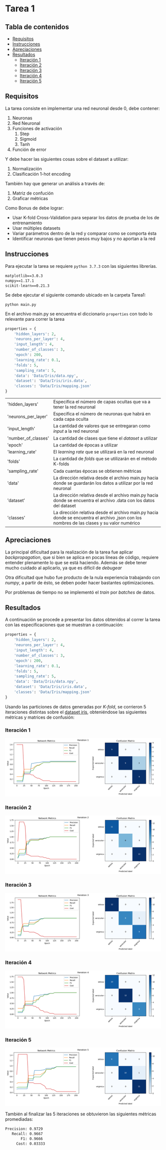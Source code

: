 # Tarea 1
## Tabla de contenidos

- [Requisitos](#requisitos)
- [Instrucciones](#instrucciones)
- [Apreciaciones](#apreciaciones)
- [Resultados](#resultados)
  - [Iteración 1](#iteraci%c3%b3n-1)
  - [Iteración 2](#iteraci%c3%b3n-2)
  - [Iteración 3](#iteraci%c3%b3n-3)
  - [Iteración 4](#iteraci%c3%b3n-4)
  - [Iteración 5](#iteraci%c3%b3n-5)

## Requisitos
La tarea consiste en implementar una red neuronal desde 0, debe contener:

1. Neuronas
2. Red Neuronal
3. Funciones de activación
   1. Step
   2. Sigmoid
   3. Tanh
4. Función de error

Y debe hacer las siguientes cosas sobre el dataset a utilizar:

1. Normalización
2. Clasificación 1-hot encoding
   
También hay que generar un análisis a través de:
1. Matriz de confución
2. Graficar métricas

Como Bonus de debe lograr:
- Usar K-fold Cross-Validation para separar los datos de prueba de los de entrenamiento
- Usar múltiples datasets
- Variar parámetros dentro de la red y comparar como se comporta ésta
- Identificar neuronas que tienen pesos muy bajos y no aportan a la red

## Instrucciones

Para ejecutar la tarea se requiere `python 3.7.3` con las siguientes librerías.

    matplotlib==3.0.3
    numpy==1.17.1
    scikit-learn==0.21.3

Se debe ejecutar el siguiente comando ubicado en la carpeta Tarea1:
```console
python main.py
```

En el archivo main.py se encuentra el diccionario `properties` con todo lo relevante para correr la tarea

```Python
properties = {
    'hidden_layers': 2,
    'neurons_per_layer': 4,
    'input_length': 4,
    'number_of_classes': 3,
    'epoch': 200,
    'learning_rate': 0.1,
    'folds': 5,
    'sampling_rate': 5,
    'data': 'Data/Iris/data.npy',
    'dataset': 'Data/Iris/iris.data',
    'classes': 'Data/Iris/mapping.json'
}
```

<table class="tg">
  <tr>
    <td class="tg-0lax">'hidden_layers'</td>
    <td class="tg-0lax">Especifica el número de capas ocultas que va a tener la red neuronal</td>
  </tr>
  <tr>
    <td class="tg-0lax">'neurons_per_layer'</td>
    <td class="tg-0lax">Especifica el número de neuronas que habrá en cada capa oculta</td>
  </tr>
  <tr>
    <td class="tg-0lax">'input_length'</td>
    <td class="tg-0lax">La cantidad de valores que se entregaran como <span style="font-style:italic">input </span>a la red neuronal</td>
  </tr>
  <tr>
    <td class="tg-0lax">'number_of_classes'</td>
    <td class="tg-0lax">La cantidad de clases que tiene el <span style="font-style:italic">dataset </span>a utilizar</td>
  </tr>
  <tr>
    <td class="tg-0lax">'epoch'</td>
    <td class="tg-0lax">La cantidad de épocas a utilizar</td>
  </tr>
  <tr>
    <td class="tg-0lax">'learning_rate'</td>
    <td class="tg-0lax">El <span style="font-style:italic">learning rate</span> que se utilizará en la red neuronal</td>
  </tr>
  <tr>
    <td class="tg-0lax">'folds'</td>
    <td class="tg-0lax">La cantidad de <span style="font-style:italic">folds</span> que se utilizarán en el método K-folds</td>
  </tr>
  <tr>
    <td class="tg-0lax">'sampling_rate'</td>
    <td class="tg-0lax">Cada cuantas épocas se obtienen métricas</td>
  </tr>
  <tr>
    <td class="tg-0lax"><span style="font-weight:normal">'data'</span></td>
    <td class="tg-0lax">La dirección relativa desde el archivo main.py hacia donde se guardarán los datos a utilizar por la red neuronal</td>
  </tr>
  <tr>
    <td class="tg-0lax">'dataset'</td>
    <td class="tg-0lax">La dirección relativa desde el archivo main.py hacia donde se encuentra el archivo .data con los datos del dataset</td>
  </tr>
  <tr>
    <td class="tg-0lax">'classes'</td>
    <td class="tg-0lax">La dirección relativa desde el archivo main.py hacia donde se encuentra el archivo ,json con los nombres de las clases y su valor numérico</td>
  </tr>
</table>

## Apreciaciones

La principal dificultad para la realización de la tarea fue aplicar *backpropagation*, que si bien se aplica en pocas líneas de código, requiere entender plenamente lo que se está haciendo. Además se debe tener mucho cuidado al aplicarlo, ya que es difícil de *debugear*

Otra dificultad que hubo fue producto de la nula experiencia trabajando con *numpy*, a partir de ésto, se deben poder hacer bastantes optimizaciones.

Por problemas de tiempo no se implementó el *train* por *batches* de datos.


## Resultados

A continuación se procede a presentar los datos obtenidos al correr la tarea con las especificaciones que se muestran a continuación:

```Python
properties = {
    'hidden_layers': 2,
    'neurons_per_layer': 4,
    'input_length': 4,
    'number_of_classes': 3,
    'epoch': 200,
    'learning_rate': 0.1,
    'folds': 5,
    'sampling_rate': 5,
    'data': 'Data/Iris/data.npy',
    'dataset': 'Data/Iris/iris.data',
    'classes': 'Data/Iris/mapping.json'
}
```
Usando las particiones de datos generadas por *K-fold*, se corrieron 5 iteraciones distintas sobre el [dataset iris](https://archive.ics.uci.edu/ml/datasets/Iris), obteniéndose las siguientes métricas y matrices de confusión:

### Iteración 1
![Iteración 1 data](Data/results/Figure_1.png)

### Iteración 2
![Iteración 2 data](Data/results/Figure_2.png)

### Iteración 3
![Iteración 3 data](Data/results/Figure_3.png)

### Iteración 4
![Iteración 4 data](Data/results/Figure_4.png)

### Iteración 5
![Iteración 5 data](Data/results/Figure_5.png)

También al finalizar las 5 iteraciones se obtuvieron las siguientes métricas promediadas:

```
Precision: 0.9729
   Recall: 0.9667
       F1: 0.9666
     Cost: 0.03333
```
